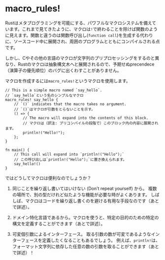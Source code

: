 # macro_rules!

<!--
Rust provides a powerful macro system that allows metaprogramming. As you've
seen in previous chapters, macros look like functions, except that their name
ends with a bang `!`, but instead of generating a function call, macros are
expanded into source code that gets compiled with the rest of the program.
-->
Rustはメタプログラミングを可能にする、パワフルなマクロシステムを備えています。これまで見てきたように、マクロは`!`で終わることを除けば関数のように見えます。関数と違うのは関数呼び出し(`function call`)を生成する代わりに、ソースコード中に展開され、周囲のプログラムとともにコンパイルされる点です。

<!--
However, unlike macros in C and other languages, Rust macros are expanded into
abstract syntax trees, rather than string preprocessing, so you don't get
unexpected precedence bugs.
-->
しかし、Cやその他の言語のマクロが文字列のプリプロセッシングをするのと異なり、Rustのマクロは抽象構文木へと展開されるので、予期せぬprecendece（演算子の優先順位）のバグに出くわすことがありません。

<!--
Macros are created using the `macro_rules!` macro.
-->
マクロを作成するには`macro_rules!`というマクロを使用します。

```rust,editable
// This is a simple macro named `say_hello`.
// `say_hello`という名のシンプルなマクロ
macro_rules! say_hello {
    // `()` indicates that the macro takes no argument.
    // `()`はマクロが引数をとらないことを示す。
    () => {
        // The macro will expand into the contents of this block.
        // マクロは（訳注: プリコンパイルの段階で）このブロック内の内容に展開されます。
        println!("Hello!");
    };
}

fn main() {
    // This call will expand into `println!("Hello");`
    // この呼び出しは`println!("Hello");`に置き換えられます。
    say_hello!()
}
```

<!--
So why are macros useful?
-->
ではどうしてマクロは便利なのでしょうか？

<!--
1. Don't repeat yourself. There are many cases where you may need similar
   functionality in multiple places but with different types. Often, writing a
   macro is a useful way to avoid repeating code. (More on this later)
-->
1. 同じことを繰り返し書いてはいけない (Don't repeat yourself) から。
   複数の場所で、別の型だけれど似たような機能が必要な時がよくあります。
   しばしば、マクロはコードを繰り返し書くのを避ける有用な手段なのです（あとで詳述）。

<!--
2. Domain-specific languages. Macros allow you to define special syntax for a
   specific purpose. (More on this later)
-->
2. ドメイン特化言語であるから。マクロを使うと、特定の目的のための特定の構文を定義することができます（あとで詳述）。

<!--
3. Variadic interfaces. Sometimes you want to define an interface that takes a
   variable number of arguments. An example is `println!` which could take any
   number of arguments, depending on the format string!. (More on this later)
-->
3. 可変個引数によるインターフェース。
   取る引数の数が可変であるようなインターフェースを定義したくなることもあるでしょう。
   例えば、`println!`は、フォーマット文字列に依存した任意の数の引数を取ることができます（あとで詳述）！
